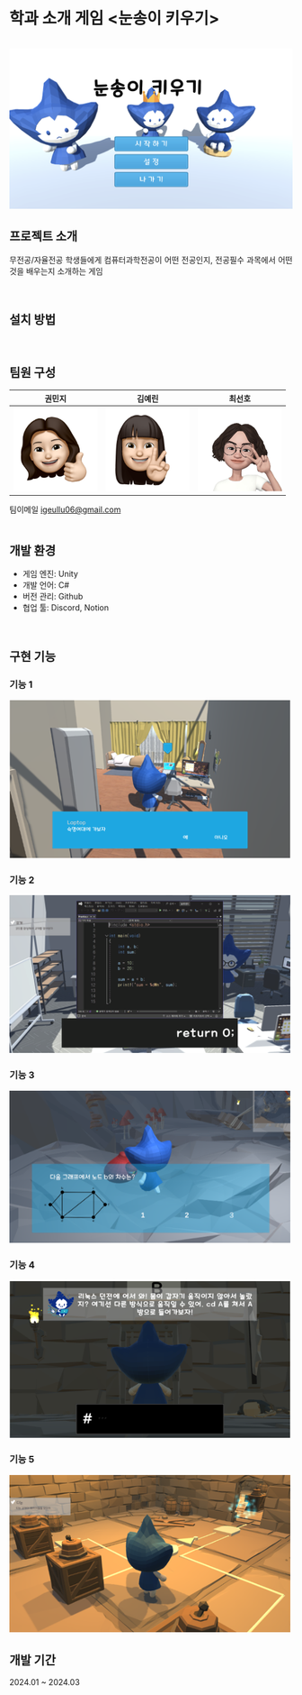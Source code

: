 # 학과 소개 게임 <눈송이 키우기>

<p align="center">
  <br>
  <img src="Images/mainmenu.png">
  <br>
</p>

## 프로젝트 소개

<p align="justify">
무전공/자율전공 학생들에게 컴퓨터과학전공이 어떤 전공인지, 전공필수 과목에서 어떤 것을 배우는지 소개하는 게임
</p>

<p align="center">

</p>

<br>

## 설치 방법


<br>

## 팀원 구성

|    권민지    |    김예린    |    최선호    |
| :---------: | :---------: | :---------: |
| <img src="Images/mj.png" width="150"> | <img src="Images/yr.png" width="150"> | <img src="Images/sh.jpeg" width="150"> |

팀이메일 igeullu06@gmail.com
<br>
<br>

## 개발 환경
- 게임 엔진: Unity
- 개발 언어: C#
- 버전 관리: Github
- 협업 툴: Discord, Notion
<br>

## 구현 기능

### 기능 1
<img src="Images/Picture1.png" width="500">

### 기능 2
<img src="Images/Picture4.png" width="500">

### 기능 3
<img src="Images/Picture9.png" width="500">

### 기능 4
<img src="Images/Picture11.png" width="500">

### 기능 5
<img src="Images/Picture14.png" width="500">

<br>

## 개발 기간
2024.01 ~ 2024.03

<br>


